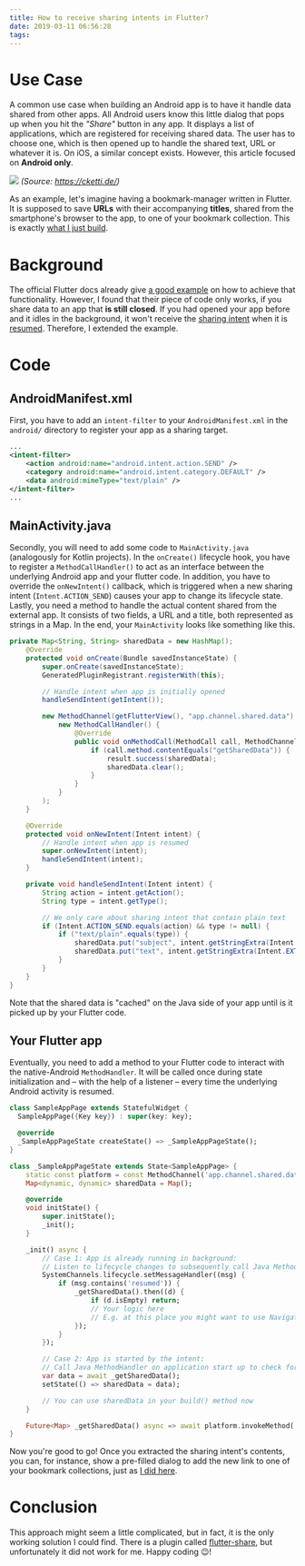 ```yaml
---
title: How to receive sharing intents in Flutter?
date: 2019-03-11 06:56:28
tags:
---
```


# Use Case
A common use case when building an Android app is to have it handle data shared from other apps. All Android users know this little dialog that pops up when you hit the _"Share"_ button in any app. It displays a list of applications, which are registered for receiving shared data. The user has to choose one, which is then opened up to handle the shared text, URL or whatever it is. On iOS, a similar concept exists. However, this article focused on **Android only**. 

![](https://cketti.de/img/share-url-to-clipboard/screenshot_share.png)
_(Source: https://cketti.de/)_

As an example, let's imagine having a bookmark-manager written in Flutter. It is supposed to save **URLs** with their accompanying **titles**, shared from the smartphone's browser to the app, to one of your bookmark collection. This is exactly [what I just build](https://github.com/n1try/anchr-android).

# Background
The official Flutter docs already give [a good example](https://flutter.dev/docs/get-started/flutter-for/android-devs#how-do-i-handle-incoming-intents-from-external-applications-in-flutter) on how to achieve that functionality. However, I found that their piece of code only works, if you share data to an app that **is still closed**. If you had opened your app before and it idles in the background, it won't receive the [sharing intent](https://www.androidcode.ninja/android-share-intent-example/) when it is [resumed](https://developer.android.com/guide/components/activities/activity-lifecycle#onresume). Therefore, I extended the example. 

# Code
## AndroidManifest.xml
First, you have to add an `intent-filter` to your `AndroidManifest.xml` in the `android/` directory to register your app as a sharing target.

```xml
...
<intent-filter>
    <action android:name="android.intent.action.SEND" />
    <category android:name="android.intent.category.DEFAULT" />
    <data android:mimeType="text/plain" />
</intent-filter>
...
```

## MainActivity.java
Secondly, you will need to add some code to `MainActivity.java` (analogously for Kotlin projects). In the `onCreate()` lifecycle hook, you have to register a `MethodCallHandler()` to act as an interface between the underlying Android app and your flutter code. In addition, you have to override the `onNewIntent()` callback, which is triggered when a new sharing intent (`Intent.ACTION_SEND`) causes your app to change its lifecycle state. Lastly, you need a method to handle the actual content shared from the external app. It consists of two fields, a URL and a title, both represented as strings in a Map. In the end, your `MainActivity` looks like something like this.

```java
private Map<String, String> sharedData = new HashMap();
    @Override
    protected void onCreate(Bundle savedInstanceState) {
        super.onCreate(savedInstanceState);
        GeneratedPluginRegistrant.registerWith(this);

        // Handle intent when app is initially opened
        handleSendIntent(getIntent());

        new MethodChannel(getFlutterView(), "app.channel.shared.data").setMethodCallHandler(
            new MethodCallHandler() {
                @Override
                public void onMethodCall(MethodCall call, MethodChannel.Result result) {
                    if (call.method.contentEquals("getSharedData")) {
                        result.success(sharedData);
                        sharedData.clear();
                    }
                }
            }
        );
    }

    @Override
    protected void onNewIntent(Intent intent) {
        // Handle intent when app is resumed
        super.onNewIntent(intent);
        handleSendIntent(intent);
    }

    private void handleSendIntent(Intent intent) {
        String action = intent.getAction();
        String type = intent.getType();

        // We only care about sharing intent that contain plain text
        if (Intent.ACTION_SEND.equals(action) && type != null) {
            if ("text/plain".equals(type)) {
                sharedData.put("subject", intent.getStringExtra(Intent.EXTRA_SUBJECT));
                sharedData.put("text", intent.getStringExtra(Intent.EXTRA_TEXT));
            }
        }
    }
}
```

Note that the shared data is "cached" on the Java side of your app until is it picked up by your Flutter code.

## Your Flutter app
Eventually, you need to add a method to your Flutter code to interact with the native-Android `MethodHandler`. It will be called once during state initialization and – with the help of a listener – every time the underlying Android activity is resumed. 

```dart
class SampleAppPage extends StatefulWidget {
  SampleAppPage({Key key}) : super(key: key);

  @override
  _SampleAppPageState createState() => _SampleAppPageState();
}

class _SampleAppPageState extends State<SampleAppPage> {
    static const platform = const MethodChannel('app.channel.shared.data');
    Map<dynamic, dynamic> sharedData = Map();

    @override
    void initState() {
        super.initState();
        _init();
    }

    _init() async {
        // Case 1: App is already running in background:
        // Listen to lifecycle changes to subsequently call Java MethodHandler to check for shared data
        SystemChannels.lifecycle.setMessageHandler((msg) {
            if (msg.contains('resumed')) {
                _getSharedData().then((d) {
                    if (d.isEmpty) return;
                    // Your logic here
                    // E.g. at this place you might want to use Navigator to launch a new page and pass the shared data
                });
            }
        });

        // Case 2: App is started by the intent:
        // Call Java MethodHandler on application start up to check for shared data
        var data = await _getSharedData();
        setState(() => sharedData = data);

        // You can use sharedData in your build() method now
    }

    Future<Map> _getSharedData() async => await platform.invokeMethod('getSharedData');
}
```

Now you're good to go! Once you extracted the sharing intent's contents, you can, for instance, show a pre-filled dialog to add the new link to one of your bookmark collections, just as [I did here](https://github.com/n1try/anchr-android/blob/897395528532a03ce4e1bdba00fe4b3b35f5fe43/lib/app.dart#L39).

# Conclusion
This approach might seem a little complicated, but in fact, it is the only working solution I could find. There is a plugin called [flutter-share](https://github.com/d-silveira/flutter-share), but unfortunately it did not work for me. Happy coding 😉!